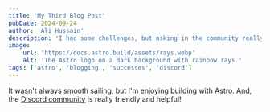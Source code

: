 ```yaml
---
title: 'My Third Blog Post'
pubDate: 2024-09-24
author: 'Ali Hussain'
description: 'I had some challenges, but asking in the community really helped!'
image:
    url: 'https://docs.astro.build/assets/rays.webp'
    alt: 'The Astro logo on a dark background with rainbow rays.'
tags: ['astro', 'blogging', 'successes', 'discord']
---
```

It wasn't always smooth sailing, but I'm enjoying building with Astro. And, the [Discord community](https://astro.build/chat) is really friendly and helpful!